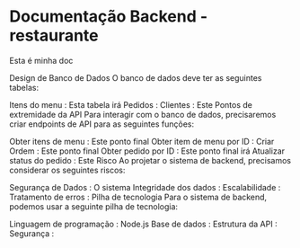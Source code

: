 # Documentação Backend - restaurante

Esta é minha doc


Design de Banco de Dados
O banco de dados deve ter as seguintes tabelas:

Itens do menu : Esta tabela irá
Pedidos :
Clientes : Este
Pontos de extremidade da API
Para interagir com o banco de dados, precisaremos criar endpoints de API para as seguintes funções:

Obter itens de menu : Este ponto final
Obter item de menu por ID :
Criar Ordem : Este ponto final
Obter pedido por ID : Este ponto final irá
Atualizar status do pedido : Este
Risco
Ao projetar o sistema de backend, precisamos considerar os seguintes riscos:

Segurança de Dados : O sistema
Integridade dos dados :
Escalabilidade :
Tratamento de erros :
Pilha de tecnologia
Para o sistema de backend, podemos usar a seguinte pilha de tecnologia:

Linguagem de programação : Node.js
Base de dados :
Estrutura da API :
Segurança :
